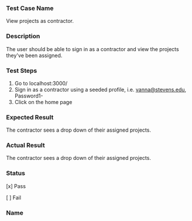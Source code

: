 ###  Test Case Name

View projects as contractor.

### Description

The user should be able to sign in as a contractor and view the projects they've been assigned.

### Test Steps

1. Go to localhost:3000/
2. Sign in as a contractor using a seeded profile, i.e. vanna@stevens.edu, Password1-
3. Click on the home page

### Expected Result

The contractor sees a drop down of their assigned projects.

### Actual Result

The contractor sees a drop down of their assigned projects.

### Status

[x] Pass

[  ] Fail 

### Name

